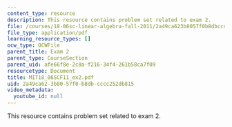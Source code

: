 ```yaml
---
content_type: resource
description: This resource contains problem set related to exam 2.
file: /courses/18-06sc-linear-algebra-fall-2011/2a49ca623b8057f0b8dbcccc252db815_MIT18_06SCF11_ex2.pdf
file_type: application/pdf
learning_resource_types: []
ocw_type: OCWFile
parent_title: Exam 2
parent_type: CourseSection
parent_uid: afe66f8e-2c8a-f216-34f4-261b58ca7f09
resourcetype: Document
title: MIT18_06SCF11_ex2.pdf
uid: 2a49ca62-3b80-57f0-b8db-cccc252db815
video_metadata:
  youtube_id: null
---
```

This resource contains problem set related to exam 2.
